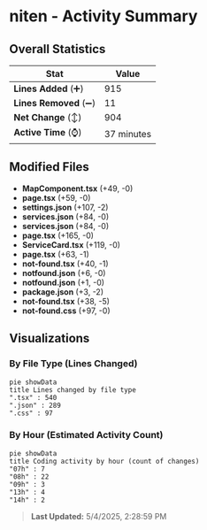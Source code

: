 # niten - Activity Summary 

## Overall Statistics

| Stat                   | Value                                                             |
| ---------------------- | ----------------------------------------------------------------- |
| **Lines Added** (➕)   | 915                                          |
| **Lines Removed** (➖) | 11                                        |
| **Net Change** (↕)    | 904                |
| **Active Time** (⌚)   | 37 minutes |


## Modified Files
- **MapComponent.tsx** (+49, -0)
- **page.tsx** (+59, -0)
- **settings.json** (+107, -2)
- **services.json** (+84, -0)
- **services.json** (+84, -0)
- **page.tsx** (+165, -0)
- **ServiceCard.tsx** (+119, -0)
- **page.tsx** (+63, -1)
- **not-found.tsx** (+40, -1)
- **notfound.json** (+6, -0)
- **notfound.json** (+1, -0)
- **package.json** (+3, -2)
- **not-found.tsx** (+38, -5)
- **not-found.css** (+97, -0)

## Visualizations

### By File Type (Lines Changed)

```mermaid
pie showData
title Lines changed by file type
".tsx" : 540
".json" : 289
".css" : 97
```

### By Hour (Estimated Activity Count)

```mermaid
pie showData
title Coding activity by hour (count of changes)
"07h" : 7
"08h" : 22
"09h" : 3
"13h" : 4
"14h" : 2
```


> **Last Updated:** 5/4/2025, 2:28:59 PM